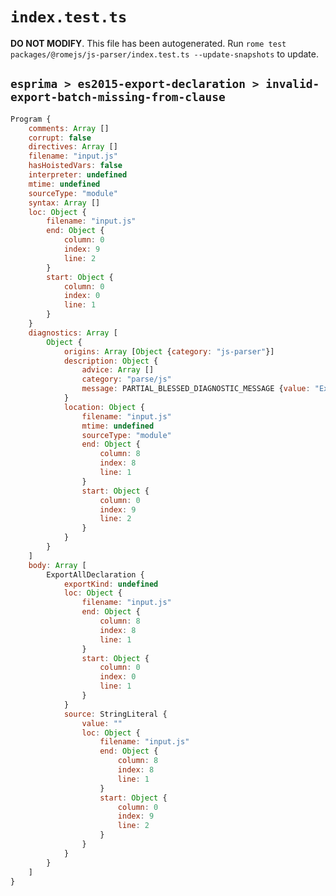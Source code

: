 # `index.test.ts`

**DO NOT MODIFY**. This file has been autogenerated. Run `rome test packages/@romejs/js-parser/index.test.ts --update-snapshots` to update.

## `esprima > es2015-export-declaration > invalid-export-batch-missing-from-clause`

```javascript
Program {
	comments: Array []
	corrupt: false
	directives: Array []
	filename: "input.js"
	hasHoistedVars: false
	interpreter: undefined
	mtime: undefined
	sourceType: "module"
	syntax: Array []
	loc: Object {
		filename: "input.js"
		end: Object {
			column: 0
			index: 9
			line: 2
		}
		start: Object {
			column: 0
			index: 0
			line: 1
		}
	}
	diagnostics: Array [
		Object {
			origins: Array [Object {category: "js-parser"}]
			description: Object {
				advice: Array []
				category: "parse/js"
				message: PARTIAL_BLESSED_DIAGNOSTIC_MESSAGE {value: "Expected `from` for an export node"}
			}
			location: Object {
				filename: "input.js"
				mtime: undefined
				sourceType: "module"
				end: Object {
					column: 8
					index: 8
					line: 1
				}
				start: Object {
					column: 0
					index: 9
					line: 2
				}
			}
		}
	]
	body: Array [
		ExportAllDeclaration {
			exportKind: undefined
			loc: Object {
				filename: "input.js"
				end: Object {
					column: 8
					index: 8
					line: 1
				}
				start: Object {
					column: 0
					index: 0
					line: 1
				}
			}
			source: StringLiteral {
				value: ""
				loc: Object {
					filename: "input.js"
					end: Object {
						column: 8
						index: 8
						line: 1
					}
					start: Object {
						column: 0
						index: 9
						line: 2
					}
				}
			}
		}
	]
}
```
